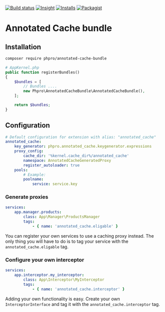 [![Build status](https://api.travis-ci.org/phpro/annotated-cache-bundle.svg)](http://travis-ci.org/phpro/annotated-cache-bundle)
[![Insight](https://img.shields.io/sensiolabs/i/a270b460-11f9-482e-851f-abf37b48fec1.svg)](https://insight.sensiolabs.com/projects/a270b460-11f9-482e-851f-abf37b48fec1)
[![Installs](https://img.shields.io/packagist/dt/phpro/annotated-cache-bundle.svg)](https://packagist.org/packages/phpro/annotated-cache-bundle/stats)
[![Packagist](https://img.shields.io/packagist/v/phpro/annotated-cache-bundle.svg)](https://packagist.org/packages/phpro/annotated-cache-bundle)

# Annotated Cache bundle

## Installation

```sh
composer require phpro/annotated-cache-bundle
```

```php
# AppKernel.php
public function registerBundles()
{
    $bundles = [
        // Bundles ....
        new Phpro\AnnotatedCacheBundle\AnnotatedCacheBundle(),
    ];

    return $bundles;
}
```

## Configuration

```yaml
# Default configuration for extension with alias: "annotated_cache"
annotated_cache:
    key_generator: phpro.annotated_cache.keygenerator.expressions
    proxy_config:
        cache_dir: '%kernel.cache_dir%/annotated_cache'
        namespace: AnnotatedCacheGeneratedProxy
        register_autoloader: true
    pools:
        # Example:
        poolname:
            service: service.key
```

### Generate proxies
```yaml
services:
    app.manager.products:
        class: App\Manager\ProductsManager
        tags:
            - { name: 'annotated_cache.eligable' }
```

You can register your own services to use a caching proxy instead. 
 The only thing you will have to do is to tag your service with the `annotated_cache.eligable` tag.


### Configure your own interceptor
```yaml
services:
    app.interceptor.my_interceptor:
        class: App\Interceptor\MyInterceptor
        tags:
            - { name: 'annotated_cache.interceptor' }
```

Adding your own functionality is easy. 
 Create your own `InterceptorInterface` and tag it with the `annotated_cache.interceptor` tag. 
